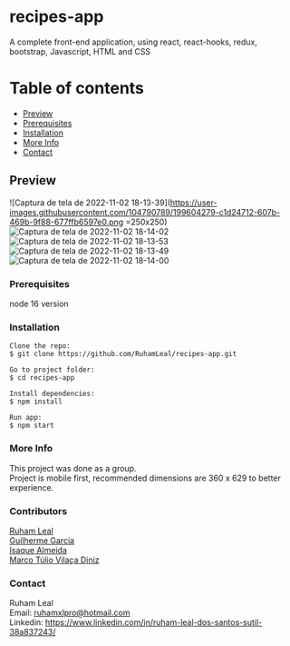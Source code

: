 # recipes-app

A complete front-end application, using react, react-hooks, redux, bootstrap, Javascript, HTML and CSS


# Table of contents

- [Preview](#preview)
- [Prerequisites](#prerequisites)
- [Installation](#installation)
- [More Info](#more-info)
- [Contact](#contact)

## Preview
![Captura de tela de 2022-11-02 18-13-39](https://user-images.githubusercontent.com/104790789/199604279-c1d24712-607b-469b-9f88-677ffb6597e0.png =250x250)
![Captura de tela de 2022-11-02 18-14-02](https://user-images.githubusercontent.com/104790789/199604431-073f69ea-4669-4888-ab66-fa33866c062b.png)
![Captura de tela de 2022-11-02 18-13-53](https://user-images.githubusercontent.com/104790789/199604451-b76a8cfe-7e6d-41c7-b7fd-fd295374c15c.png)
![Captura de tela de 2022-11-02 18-13-49](https://user-images.githubusercontent.com/104790789/199604471-35cb1c43-7b55-456c-9311-448e0c352c87.png)
![Captura de tela de 2022-11-02 18-14-00](https://user-images.githubusercontent.com/104790789/199604482-ff48e56e-3ed3-4d6f-b309-a1ec701cd9fd.png)


### Prerequisites

node 16 version

### Installation

```
Clone the repo:   
$ git clone https://github.com/RuhamLeal/recipes-app.git   

Go to project folder:     
$ cd recipes-app     

Install dependencies:    
$ npm install

Run app:   
$ npm start

```

### More Info

This project was done as a group.   
Project is mobile first, recommended dimensions are 360 x 629 to better experience.

### Contributors

[Ruham Leal](https://github.com/RuhamLeal)    
[Guilherme Garcia](https://github.com/garciaagui)    
[Isaque Almeida](https://github.com/IsaqueAlmeida)    
[Marco Túlio Vilaça Diniz](https://github.com/marcotuliovd)     

### Contact

Ruham Leal    
Email: ruhamxlpro@hotmail.com    
Linkedin: https://www.linkedin.com/in/ruham-leal-dos-santos-sutil-38a837243/
